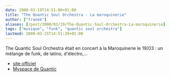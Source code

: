 ```yaml
---
date: 2008-03-19T14:51:00+01:00
title: "The Quantic Soul Orchestra - La maroquinerie"
author: ["franek"]
aliases: [/post/2008/03/19/The-Quantic-Soul-Orchestra-La-maroquinerie]
tags: ["musique", "funk", "quantic soul orchestra"]
lastmod: 2008-03-25T14:51:39+01:00
---
```

The Quantic Soul Orchestra était en concert à la Maroquinerie le 19/03 : un mélange de funk, de latino, d'électro,...

- [site officiel](http://www.quantic.org/)
- [Myspace de Quantic](http://www.myspace.com/quanticmusic)

